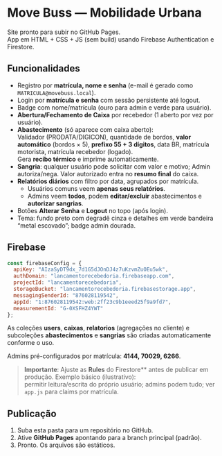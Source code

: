# Move Buss — Mobilidade Urbana

Site pronto para subir no GitHub Pages.  
App em HTML + CSS + JS (sem build) usando Firebase Authentication e Firestore.

## Funcionalidades
- Registro por **matrícula, nome e senha** (e-mail é gerado como `MATRICULA@movebuss.local`).
- Login por **matrícula e senha** com sessão persistente até logout.
- Badge com nome/matrícula (ouro para admin e verde para usuário).
- **Abertura/Fechamento de Caixa** por recebedor (1 aberto por vez por usuário).
- **Abastecimento** (só aparece com caixa aberto):  
  Validador (PRODATA/DIGICON), quantidade de bordos, **valor automático** (bordos × 5), **prefixo 55 + 3 dígitos**, data BR, matrícula motorista, matrícula recebedor (logado).  
  Gera **recibo térmico** e imprime automaticamente.
- **Sangria**: qualquer usuário pode solicitar com valor e motivo; Admin autoriza/nega. Valor autorizado entra no **resumo final** do caixa.
- **Relatórios diários** com filtro por data, agrupados por matrícula.  
  - Usuários comuns veem **apenas seus relatórios**.  
  - Admins veem **todos**, podem **editar/excluir** abastecimentos e **autorizar sangrias**.
- Botões **Alterar Senha** e **Logout** no topo (após login).
- Tema: fundo preto com degradê cinza e detalhes em verde bandeira “metal escovado”; badge admin dourada.

## Firebase
```js
const firebaseConfig = {
  apiKey: "AIzaSyDT9dx_7d1G5dJOnDJ4z7uKzvmZuOEu5wk",
  authDomain: "lancamentorecebedoria.firebaseapp.com",
  projectId: "lancamentorecebedoria",
  storageBucket: "lancamentorecebedoria.firebasestorage.app",
  messagingSenderId: "876028119542",
  appId: "1:876028119542:web:2ff23c9b1eeed25f9a9fd7",
  measurementId: "G-0XSFHZ4YWT"
};
```
As coleções **users**, **caixas**, **relatorios** (agregações no cliente) e subcoleções **abastecimentos** e **sangrias** são criadas automaticamente conforme o uso.

Admins pré-configurados por matrícula: **4144, 70029, 6266**.

> **Importante**: Ajuste as **Rules** do Firestore** antes de publicar em produção. Exemplo básico (ilustrativo):  
> permitir leitura/escrita do próprio usuário; admins podem tudo; ver `app.js` para claims por matrícula.

## Publicação
1. Suba esta pasta para um repositório no GitHub.
2. Ative **GitHub Pages** apontando para a branch principal (padrão).  
3. Pronto. Os arquivos são estáticos.
